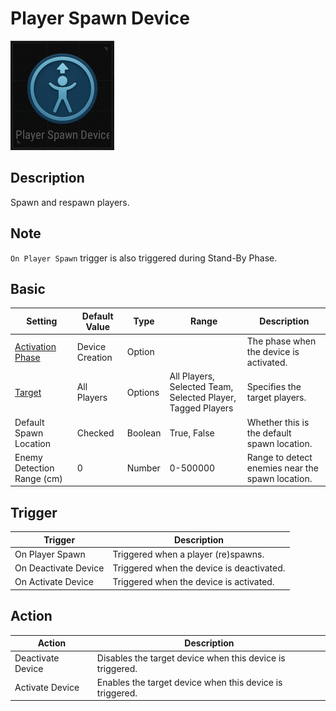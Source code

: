 # Player Spawn Device

![PlayerSpawn Icon](../images/DeviceIcons/Device_PlayerSpawn.png)

## Description

Spawn and respawn players.

## Note

`On Player Spawn` trigger is also triggered during Stand-By Phase.

## Basic

| Setting                        | Default Value     | Type | Range | Description                                      |
|--------------------------------|-------------------|------|-------|--------------------------------------------------|
| [Activation Phase](../General/Common_Device_Settings.md#activation-phase) | Device Creation    | Option | | The phase when the device is activated.           |
| [Target](../General/Common_Device_Settings.md#target)                     | All Players        | Options | All Players, Selected Team, Selected Player, Tagged Players | Specifies the target players.                     |
| Default Spawn Location         | Checked           | Boolean | True, False | Whether this is the default spawn location.       |
| Enemy Detection Range (cm)     | 0                 | Number | 0-500000 | Range to detect enemies near the spawn location.  |

## Trigger

| Trigger                | Description                                                        |
|------------------------|--------------------------------------------------------------------|
| On Player Spawn        | Triggered when a player (re)spawns. |
| On Deactivate Device   | Triggered when the device is deactivated.                          |
| On Activate Device     | Triggered when the device is activated.                            |

## Action

| Action                | Description                                                        |
|-----------------------|--------------------------------------------------------------------|
| Deactivate Device     | Disables the target device when this device is triggered.           |
| Activate Device       | Enables the target device when this device is triggered.            |
